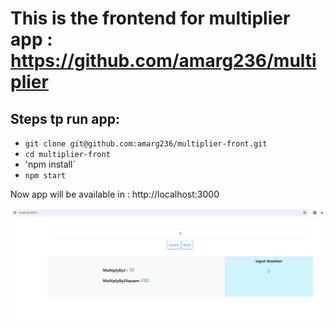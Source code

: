 # This is the frontend for multiplier app : https://github.com/amarg236/multiplier


## Steps tp run app:
- `git clone git@github.com:amarg236/multiplier-front.git`
- `cd multiplier-front`
- 'npm install`
- `npm start`

Now app will be available in : http://localhost:3000

![multiplier-app](https://github.com/amarg236/multiplier/blob/master/multiplier-app.png)
